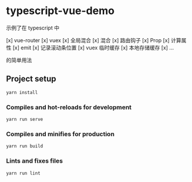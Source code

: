 # typescript-vue-demo

示例了在 typescript 中

[x] vue-router
[x] vuex
[x] 全局混合
[x] 混合
[x] 路由钩子
[x] Prop
[x] 计算属性
[x] emit
[x] 记录滚动条位置
[x] vuex 临时缓存
[x] 本地存储缓存
[x] ...

的简单用法

## Project setup
```
yarn install
```

### Compiles and hot-reloads for development
```
yarn run serve
```

### Compiles and minifies for production
```
yarn run build
```

### Lints and fixes files
```
yarn run lint
```
